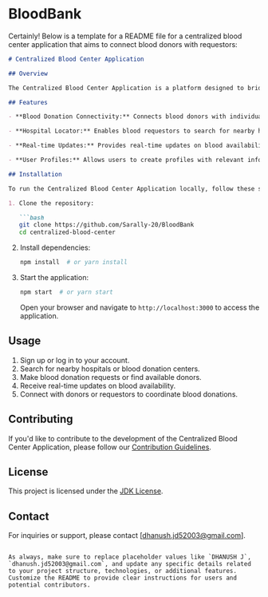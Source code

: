 # BloodBank
Certainly! Below is a template for a README file for a centralized blood center application that aims to connect blood donors with requestors:

```markdown
# Centralized Blood Center Application

## Overview

The Centralized Blood Center Application is a platform designed to bridge the gap between blood donors and requestors. The app facilitates the process of finding and connecting with nearby hospitals, allowing blood requestors to efficiently seek assistance in times of need.

## Features

- **Blood Donation Connectivity:** Connects blood donors with individuals or hospitals in need of blood donations.

- **Hospital Locator:** Enables blood requestors to search for nearby hospitals and blood donation centers.

- **Real-time Updates:** Provides real-time updates on blood availability, helping requestors make informed decisions.

- **User Profiles:** Allows users to create profiles with relevant information such as blood type, location, and donation history.

## Installation

To run the Centralized Blood Center Application locally, follow these steps:

1. Clone the repository:

   ```bash
   git clone https://github.com/Sarally-20/BloodBank
   cd centralized-blood-center
   ```

2. Install dependencies:

   ```bash
   npm install  # or yarn install
   ```

3. Start the application:

   ```bash
   npm start  # or yarn start
   ```

   Open your browser and navigate to `http://localhost:3000` to access the application.

## Usage

1. Sign up or log in to your account.
2. Search for nearby hospitals or blood donation centers.
3. Make blood donation requests or find available donors.
4. Receive real-time updates on blood availability.
5. Connect with donors or requestors to coordinate blood donations.

## Contributing

If you'd like to contribute to the development of the Centralized Blood Center Application, please follow our [Contribution Guidelines](CONTRIBUTING.md).

## License

This project is licensed under the [JDK License](https://github.com/Sarally-20/BloodBank).

## Contact

For inquiries or support, please contact [dhanush.jd52003@gmail.com].

```

As always, make sure to replace placeholder values like `DHANUSH J`, `dhanush.jd52003@gmail.com`, and update any specific details related to your project structure, technologies, or additional features. Customize the README to provide clear instructions for users and potential contributors.

